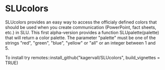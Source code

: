# SLUcolors
SLUcolors provides an easy way to access the officialy defined colors
that should be used when you create communication (PowerPoint, fact
sheets, etc.) in SLU. This first alpha-version provides a function
SLUpalette(palette) that will return a color palette. The parameter
"palette" must be one of the strings "red", "green", "blue", "yellow" or
"all" or an integer between 1 and 5.

To install try remotes::install_github("kagervall/SLUcolors", build_vignettes = TRUE)
